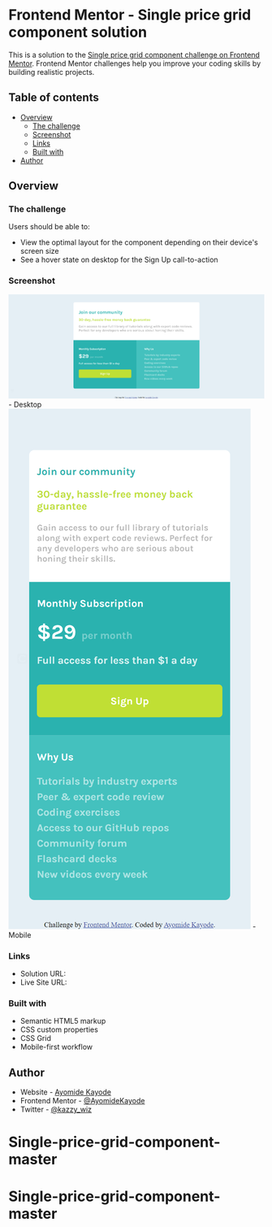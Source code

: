 # Frontend Mentor - Single price grid component solution

This is a solution to the [Single price grid component challenge on Frontend Mentor](https://www.frontendmentor.io/challenges/single-price-grid-component-5ce41129d0ff452fec5abbbc). Frontend Mentor challenges help you improve your coding skills by building realistic projects. 

## Table of contents

- [Overview](#overview)
  - [The challenge](#the-challenge)
  - [Screenshot](#screenshot)
  - [Links](#links)
  - [Built with](#built-with)
- [Author](#author)


## Overview

### The challenge

Users should be able to:

- View the optimal layout for the component depending on their device's screen size
- See a hover state on desktop for the Sign Up call-to-action

### Screenshot

![](./images/spgc.desktop%20view.png) - Desktop
![](./images/spgc.mobile%20view.png) - Mobile


### Links

- Solution URL: [](https://github.com/AyomideKayode/Single-price-grid-component-master)
- Live Site URL: [](https://keen-frangollo-1aace1.netlify.app)


### Built with

- Semantic HTML5 markup
- CSS custom properties
- CSS Grid
- Mobile-first workflow

## Author

- Website - [Ayomide Kayode](https://github.com/AyomideKayode)
- Frontend Mentor - [@AyomideKayode](https://www.frontendmentor.io/profile/AyomideKayode)
- Twitter - [@kazzy_wiz](https://twitter.com/kazzy_wiz)

# Single-price-grid-component-master
# Single-price-grid-component-master

